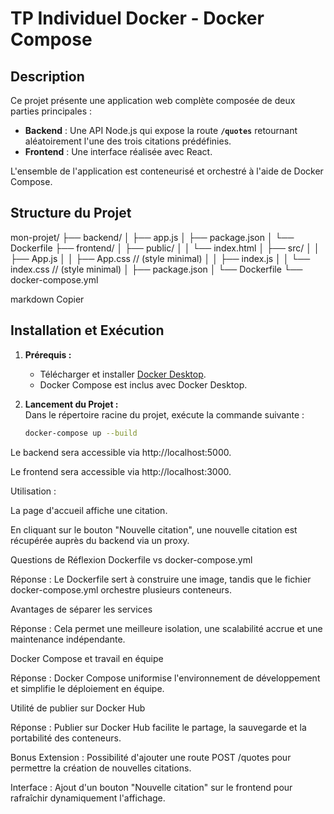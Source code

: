 # TP Individuel Docker - Docker Compose

## Description

Ce projet présente une application web complète composée de deux parties principales :

- **Backend** : Une API Node.js qui expose la route **`/quotes`** retournant aléatoirement l'une des trois citations prédéfinies.
- **Frontend** : Une interface réalisée avec React.

L'ensemble de l'application est conteneurisé et orchestré à l'aide de Docker Compose.

## Structure du Projet

mon-projet/ ├── backend/ │ ├── app.js │ ├── package.json │ └── Dockerfile ├── frontend/ │ ├── public/ │ │ └── index.html │ ├── src/ │ │ ├── App.js │ │ ├── App.css // (style minimal) │ │ ├── index.js │ │ └── index.css // (style minimal) │ ├── package.json │ └── Dockerfile └── docker-compose.yml

markdown
Copier

## Installation et Exécution

1. **Prérequis :**  
   - Télécharger et installer [Docker Desktop](https://www.docker.com/products/docker-desktop).  
   - Docker Compose est inclus avec Docker Desktop.

2. **Lancement du Projet :**  
   Dans le répertoire racine du projet, exécute la commande suivante :
   ```bash
   docker-compose up --build
Le backend sera accessible via http://localhost:5000.

Le frontend sera accessible via http://localhost:3000.

Utilisation :

La page d'accueil affiche une citation.

En cliquant sur le bouton "Nouvelle citation", une nouvelle citation est récupérée auprès du backend via un proxy.

Questions de Réflexion
Dockerfile vs docker-compose.yml

Réponse : Le Dockerfile sert à construire une image, tandis que le fichier docker-compose.yml orchestre plusieurs conteneurs.

Avantages de séparer les services

Réponse : Cela permet une meilleure isolation, une scalabilité accrue et une maintenance indépendante.

Docker Compose et travail en équipe

Réponse : Docker Compose uniformise l'environnement de développement et simplifie le déploiement en équipe.

Utilité de publier sur Docker Hub

Réponse : Publier sur Docker Hub facilite le partage, la sauvegarde et la portabilité des conteneurs.

Bonus
Extension : Possibilité d'ajouter une route POST /quotes pour permettre la création de nouvelles citations.

Interface : Ajout d'un bouton "Nouvelle citation" sur le frontend pour rafraîchir dynamiquement l'affichage.
